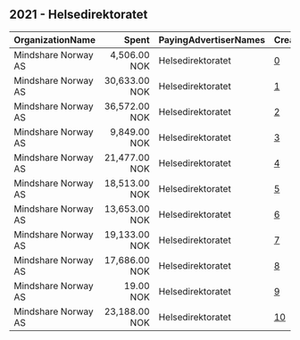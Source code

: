 ## 2021 - Helsedirektoratet 
|OrganizationName|Spent|PayingAdvertiserNames|CreativeUrls|Impressions|Genders|AgeBrackets|CountryCodes|BillingAddresses|CandidateBallotInformation|
|:---|---:|:---|:---|---:|:---|:---|:---|:---|:---|
|Mindshare Norway AS|4,506.00 NOK|Helsedirektoratet|[0](https://www.snap.com/political-ads/asset/2efcafe4555a2e8c87b0225f4a2de036faa612e1c186be63226f7e704bd23b63?mediaType=mp4)|50,719||15-17|norway|"Kongens gate 6,Oslo,0153,NO"||
|Mindshare Norway AS|30,633.00 NOK|Helsedirektoratet|[1](https://www.snap.com/political-ads/asset/b692e3df58f332130ce3f15124481e3d2a994d32f334d300b0b96c918c27873c?mediaType=mp4)|375,800||15-17|norway|"Kongens gate 6,Oslo,0153,NO"||
|Mindshare Norway AS|36,572.00 NOK|Helsedirektoratet|[2](https://www.snap.com/political-ads/asset/6772c48cf8366903eb6abd5c30582f2624df699035c1ad78f2b847c63c6a726b?mediaType=mp4)|429,936||15-17|norway|"Kongens gate 6,Oslo,0153,NO"||
|Mindshare Norway AS|9,849.00 NOK|Helsedirektoratet|[3](https://www.snap.com/political-ads/asset/a62c45dd1e0e5d7d1e1551c9a8b3dd47fae5fba616e3dcdbf343772f0ba8a042?mediaType=mp4)|118,553||15-17|norway|"Kongens gate 6,Oslo,0153,NO"||
|Mindshare Norway AS|21,477.00 NOK|Helsedirektoratet|[4](https://www.snap.com/political-ads/asset/6772c48cf8366903eb6abd5c30582f2624df699035c1ad78f2b847c63c6a726b?mediaType=mp4)|807,933||15-17|norway|"Kongens gate 6,Oslo,0153,NO"||
|Mindshare Norway AS|18,513.00 NOK|Helsedirektoratet|[5](https://www.snap.com/political-ads/asset/b692e3df58f332130ce3f15124481e3d2a994d32f334d300b0b96c918c27873c?mediaType=mp4)|700,770||15-17|norway|"Kongens gate 6,Oslo,0153,NO"||
|Mindshare Norway AS|13,653.00 NOK|Helsedirektoratet|[6](https://www.snap.com/political-ads/asset/225f22fa6e9d57a608ad6e551760f7b038a7083267aaceaa7fd6052383ed715f?mediaType=mp4)|156,843||15-17|norway|"Kongens gate 6,Oslo,0153,NO"||
|Mindshare Norway AS|19,133.00 NOK|Helsedirektoratet|[7](https://www.snap.com/political-ads/asset/a62c45dd1e0e5d7d1e1551c9a8b3dd47fae5fba616e3dcdbf343772f0ba8a042?mediaType=mp4)|706,762||15-17|norway|"Kongens gate 6,Oslo,0153,NO"||
|Mindshare Norway AS|17,686.00 NOK|Helsedirektoratet|[8](https://www.snap.com/political-ads/asset/225f22fa6e9d57a608ad6e551760f7b038a7083267aaceaa7fd6052383ed715f?mediaType=mp4)|670,725||15-17|norway|"Kongens gate 6,Oslo,0153,NO"||
|Mindshare Norway AS|19.00 NOK|Helsedirektoratet|[9](https://www.snap.com/political-ads/asset/aacce9d7613fe45d5a4e57e72b2bbce8c12023025d01ab384db56af6860b1536?mediaType=mp4)|258||15-17|norway|"Kongens gate 6,Oslo,0153,NO"||
|Mindshare Norway AS|23,188.00 NOK|Helsedirektoratet|[10](https://www.snap.com/political-ads/asset/2efcafe4555a2e8c87b0225f4a2de036faa612e1c186be63226f7e704bd23b63?mediaType=mp4)|877,721||15-17|norway|"Kongens gate 6,Oslo,0153,NO"||
